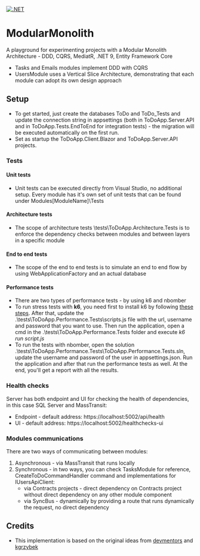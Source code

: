 [![.NET](https://github.com/iongritco/ModularMonolith/actions/workflows/dotnet.yml/badge.svg)](https://github.com/iongritco/ModularMonolith/actions/workflows/dotnet.yml)

# ModularMonolith
A playground for experimenting projects with a Modular Monolith Architecture - DDD, CQRS, MediatR, .NET 9, Entity Framework Core
- Tasks and Emails modules implement DDD with CQRS
- UsersModule uses a Vertical Slice Architecture, demonstrating that each module can adopt its own design approach

## Setup
- To get started, just create the databases ToDo and ToDo_Tests and update the connection string in appsettings (both in ToDoApp.Server.API and in ToDoApp.Tests.EndToEnd for integration tests) - the migration will be executed automatically on the first run. 
- Set as startup the ToDoApp.Client.Blazor and ToDoApp.Server.API projects.

### Tests
#### Unit tests
- Unit tests can be executed directly from Visual Studio, no additional setup. Every module has it's own set of unit tests that can be found under Modules\[ModuleName]\Tests
#### Architecture tests
- The scope of architecture tests \tests\ToDoApp.Architecture.Tests is to enforce the dependency checks between modules and between layers in a specific module
#### End to end tests
- The scope of the end to end tests is to simulate an end to end flow by using WebApplicationFactory and an actual database
#### Performance tests
- There are two types of performance tests - by using k6 and nbomber
- To run stress tests with **k6**, you need first to install k6 by following [these steps](https://grafana.com/docs/k6/latest/set-up/install-k6/). After that, update the .\tests\ToDoApp.Performance.Tests\scripts.js file with the url, username and password that you want to use. Then run the application, open a cmd in the .\tests\ToDoApp.Performance.Tests folder and execute *k6 run script.js*
- To run the tests with nbomber, open the solution .\tests\ToDoApp.Performance.Tests\ToDoApp.Performance.Tests.sln, update the username and password of the user in appsettings.json. Run the application and after that run the performance tests as well. At the end, you'll get a report with all the results.
### Health checks
Server has both endpoint and UI for checking the health of dependencies, in this case SQL Server and MassTransit:
- Endpoint - default address: https://localhost:5002/api/health
- UI - default address: https://localhost:5002/healthchecks-ui

### Modules communications
There are two ways of communicating between modules:
1) Asynchronous - via MassTransit that runs locally
2) Synchronous - in two ways, you can check TasksModule for reference, CreateToDoCommandHandler command and implementations for IUsersApiClient:
    - via Contracts projects - direct dependency on Contracts project without direct dependency on any other module component
    - via SyncBus - dynamically by providing a route that runs dynamically the request, no direct dependency
    


## Credits
- This implementation is based on the original ideas from [devmentors](https://github.com/devmentors/ModularMonolith) and [kgrzybek](https://github.com/kgrzybek/modular-monolith-with-ddd)
